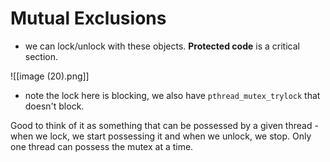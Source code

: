 # Mutual Exclusions
- we can lock/unlock with these objects. **Protected code** is a critical section.

![[image (20).png]]
- note the lock here is blocking, we also have `pthread_mutex_trylock` that doesn't block.

Good to think of it as something that can be possessed by a given thread - when we lock, we start possessing it and when we unlock, we stop. Only one thread can possess the mutex at a time.